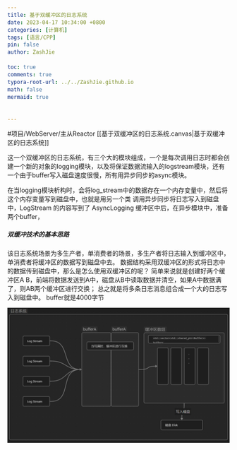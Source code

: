 ```yaml
---
title: 基于双缓冲区的日志系统
date: 2023-04-17 10:34:00 +0800
categories: [计算机]
tags: [语言/CPP]
pin: false
author: ZashJie

toc: true
comments: true
typora-root-url: ../../ZashJie.github.io
math: false
mermaid: true


---
```


#项目/WebServer/主从Reactor 
[[基于双缓冲区的日志系统.canvas|基于双缓冲区的日志系统]]

这一个双缓冲区的日志系统，有三个大的模块组成，一个是每次调用日志时都会创建一个新的对象的logging模块，以及将保证数据流输入的logstream模块，还有一个由于buffer写入磁盘速度很慢，所有用异步同步的async模块。

在当logging模块析构时，会将log_stream中的数据存在一个内存变量中，然后将这个内存变量写到磁盘中，也就是用另一个类 调用异步同步将日志写入到磁盘中，LogStream 的内容写到了 AsyncLogging 缓冲区中后，在异步模块中，准备两个buffer，

##### 双缓冲技术的基本思路

该日志系统场景为多生产者，单消费者的场景，多生产者将日志输入到缓冲区中，单消费者将缓冲区的数据写到磁盘中去。
数据结构采用双缓冲区的形式将日志中的数据传到磁盘中，那么是怎么使用双缓冲区的呢？
简单来说就是创建好两个缓冲区A B，前端将数据发送到A中，磁盘从B中读取数据并清空，如果A中数据满了，则AB两个缓冲区进行交换；
总之就是将多条日志消息组合成一个大的日志写入到磁盘中。
buffer就是4000字节

![屏幕截图 212825.png](../assets/blog_res/2023-04-17-基于双缓冲区的日志系统.assets/225431.png)

